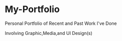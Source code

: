 # My-Portfolio
Personal Portfolio of Recent and Past Work I've Done 

Involving Graphic,Media,and UI Design(s)
